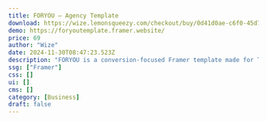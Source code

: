 ```yaml
---
title: FORYOU — Agency Template
download: https://wize.lemonsqueezy.com/checkout/buy/0d41d0ae-c6f0-45d7-9886-9593b68604c2?aff=YGGpO5
demo: https://foryoutemplate.framer.website/
price: 69
author: "Wize"
date: 2024-11-30T08:47:23.523Z
description: "FORYOU is a conversion-focused Framer template made for TikTok or Short Form Content agencies. It gives you the ability to showcase your work and results, your services and case studies, and makes it easy for users to book a call directly with you through Calendly."
ssg: ["Framer"]
css: []
ui: []
cms: []
category: [Business]
draft: false
---
```

